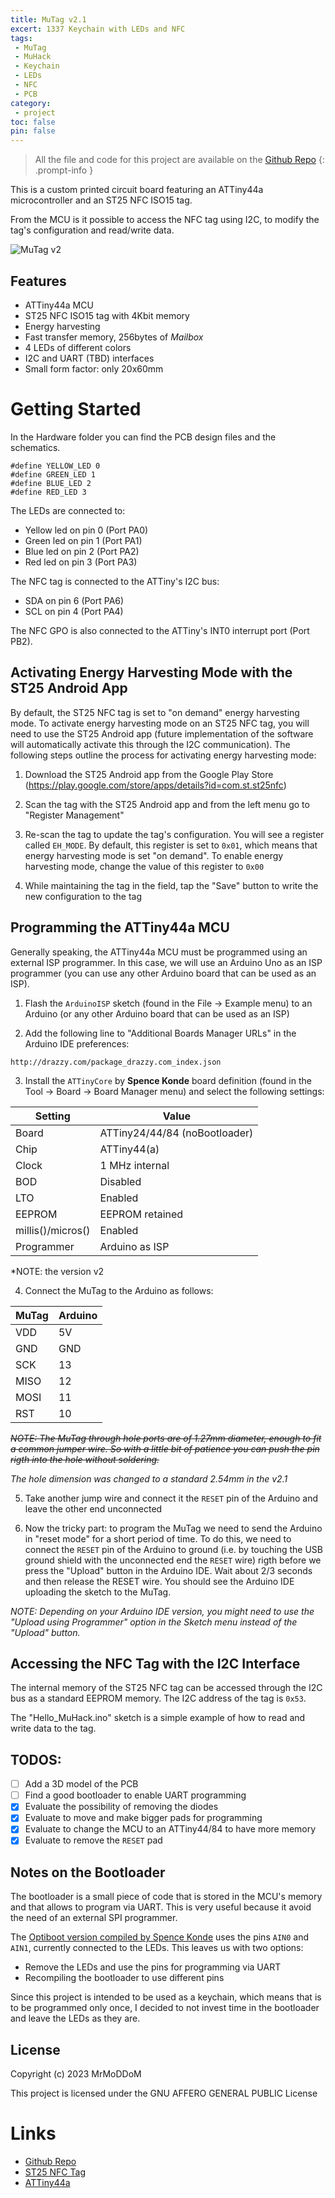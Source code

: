 ```yaml
---
title: MuTag v2.1
excert: 1337 Keychain with LEDs and NFC
tags:
 - MuTag
 - MuHack
 - Keychain
 - LEDs
 - NFC
 - PCB
category:
 - project
toc: false
pin: false
---
```


> All the file and code for this project are available on the [Github Repo](https://github.com/MrMoDDoM/MuTag) 
{: .prompt-info }

This is a custom printed circuit board featuring an ATTiny44a microcontroller and an ST25 NFC ISO15 tag. 

From the MCU is it possible to access the NFC tag using I2C, to modify the tag's configuration and read/write data.

![MuTag v2](/assets/img/post/2023-01-15-MuTag_v2_1.jpg)

## Features
- ATTiny44a MCU
- ST25 NFC ISO15 tag with 4Kbit memory
- Energy harvesting
- Fast transfer memory, 256bytes of _Mailbox_
- 4 LEDs of different colors
- I2C and UART (TBD) interfaces 
- Small form factor: only 20x60mm

# Getting Started

In the Hardware folder you can find the PCB design files and the schematics. 

```
#define YELLOW_LED 0
#define GREEN_LED 1
#define BLUE_LED 2
#define RED_LED 3
```

The LEDs are connected to:
- Yellow led on pin 0 (Port PA0)
- Green led on pin 1 (Port PA1)
- Blue led on pin 2 (Port PA2)
- Red led on pin 3 (Port PA3)

The NFC tag is connected to the ATTiny's I2C bus:
- SDA on pin 6 (Port PA6)
- SCL on pin 4 (Port PA4)

The NFC GPO is also connected to the ATTiny's INT0 interrupt port (Port PB2).

## Activating Energy Harvesting Mode with the ST25 Android App

By default, the ST25 NFC tag is set to "on demand" energy harvesting mode.
To activate energy harvesting mode on an ST25 NFC tag, you will need to use the ST25 Android app (future implementation of the software will automatically activate this through the I2C communication). The following steps outline the process for activating energy harvesting mode:

1. Download the ST25 Android app from the Google Play Store (https://play.google.com/store/apps/details?id=com.st.st25nfc)

2. Scan the tag with the ST25 Android app and from the left menu go to "Register Management"

3. Re-scan the tag to update the tag's configuration. You will see a register called ``EH_MODE``. By default, this register is set to ``0x01``, which means that energy harvesting mode is set "on demand". To enable energy harvesting mode, change the value of this register to ``0x00``

4. While maintaining the tag in the field, tap the "Save" button to write the new configuration to the tag

## Programming the ATTiny44a MCU

Generally speaking, the ATTiny44a MCU must be programmed using an external ISP programmer. In this case, we will use an Arduino Uno as an ISP programmer (you can use any other Arduino board that can be used as an ISP). 

1. Flash the ```ArduinoISP``` sketch (found in the File -> Example menu) to an Arduino (or any other Arduino board that can be used as an ISP)

2. Add the following line to "Additional Boards Manager URLs" in the Arduino IDE preferences:

```http://drazzy.com/package_drazzy.com_index.json```

3. Install the ```ATTinyCore``` by __Spence Konde__ board definition (found in the Tool -> Board -> Board Manager menu) and select the following settings:

| Setting | Value |
|---------|-------|
| Board | ATTiny24/44/84 (noBootloader) |
| Chip | ATTiny44(a) |
| Clock | 1 MHz internal |
| BOD | Disabled |
| LTO | Enabled |
| EEPROM | EEPROM retained |
| millis()/micros() | Enabled |
| Programmer | Arduino as ISP |

*NOTE: the version v2

4. Connect the MuTag to the Arduino as follows:

| MuTag | Arduino |
|-------|---------|
| VDD   | 5V      |
| GND   | GND     |
| SCK   | 13      |
| MISO  | 12      |
| MOSI  | 11      |
| RST   | 10      |

~~*NOTE: The MuTag through hole ports are of 1.27mm diameter, enough to fit a common jumper wire. So with a little bit of patience you can push the pin rigth into the hole without soldering.*~~ 

*The hole dimension was changed to a standard 2.54mm in the v2.1*

5. Take another jump wire and connect it the ```RESET``` pin of the Arduino and leave the other end unconnected

6. Now the tricky part: to program the MuTag we need to send the Arduino in "reset mode" for a short period of time. To do this, we need to connect the ```RESET``` pin of the Arduino to ground (i.e. by touching the USB ground shield with the unconnected end the ```RESET``` wire) rigth before we press the "Upload" button in the Arduino IDE. Wait about 2/3 seconds and then release the RESET wire. You should see the Arduino IDE uploading the sketch to the MuTag.

*NOTE: Depending on your Arduino IDE version, you might need to use the "Upload using Programmer" option in the Sketch menu instead of the "Upload" button.*

## Accessing the NFC Tag with the I2C Interface
The internal memory of the ST25 NFC tag can be accessed through the I2C bus as a standard EEPROM memory. The I2C address of the tag is ```0x53```.

The "Hello_MuHack.ino" sketch is a simple example of how to read and write data to the tag.

## TODOS:
- [ ] Add a 3D model of the PCB
- [ ] Find a good bootloader to enable UART programming
- [x] Evaluate the possibility of removing the diodes
- [x] Evaluate to move and make bigger pads for programming
- [x] Evaluate to change the MCU to an ATTiny44/84 to have more memory
- [x] Evaluate to remove the ```RESET``` pad

## Notes on the Bootloader
The bootloader is a small piece of code that is stored in the MCU's memory and that allows to program via UART. This is very useful because it avoid the need of an external SPI programmer.

The [Optiboot version compiled by Spence Konde](https://github.com/SpenceKonde/ATTinyCore/blob/v2.0.0-devThis-is-the-head-submit-PRs-against-this/avr/extras/ATtiny_x4.md#optiboot-bootloader) uses the pins ```AIN0``` and ```AIN1```, currently connected to the LEDs. This leaves us with two options:
- Remove the LEDs and use the pins for programming via UART
- Recompiling the bootloader to use different pins

Since this project is intended to be used as a keychain, which means that is to be programmed only once, I decided to not invest time in the bootloader and leave the LEDs as they are.

## License
Copyright (c) 2023 MrMoDDoM

This project is licensed under the GNU AFFERO GENERAL PUBLIC License 

# Links
- [Github Repo](https://github.com/MrMoDDoM/MuTag)
- [ST25 NFC Tag](https://www.st.com/en/nfc/st25-nfc-rfid-tags.html)
- [ATTiny44a](https://www.microchip.com/wwwproducts/en/ATtiny44A)
